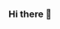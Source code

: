 ### Hi there 👋

<!--
**thomasGHub/thomasGHub** is a ✨ _special_ ✨ repository because its `README.md` (this file) appears on your GitHub profile.

Here are some ideas to get you started:

- 🔭 I’m currently studing at ISEN
- 🌱 I’m currently learning C# with Unity
- 👯 I’m looking for an internship
- 📫 How to reach me: thomas.picard@student.junia.com
-->
